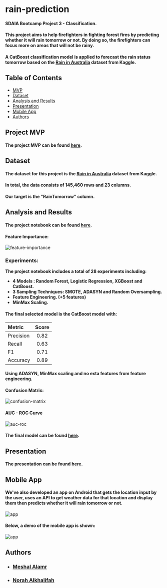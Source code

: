 # rain-prediction
#### SDAIA Bootcamp Project 3 - Classification.

#### This project aims to help firefighters in fighting forest fires by predicting whether it will rain tomorrow or not. By doing so, the firefighters can focus more on areas that will not be rainy.
#### A CatBoost classification model is applied to forecast the rain status tomorrow based on the [Rain in Australia](https://www.kaggle.com/jsphyg/weather-dataset-rattle-package) dataset from Kaggle.

## Table of Contents

- [MVP](#mvp)
- [Dataset](#dataset)
- [Analysis and Results](#project)
- [Presentation](#presentation)
- [Mobile App](#app)
- [Authors](#authors)


## Project MVP <a name="mvp" />
#### The project MVP can be found [here](https://github.com/MeshalAlamr/rain-prediction/tree/main/MVP).

## Dataset <a name="dataset" />

#### The dataset for this project is the [Rain in Australia](https://www.kaggle.com/jsphyg/weather-dataset-rattle-package) dataset from Kaggle.

#### In total, the data consists of 145,460 rows and 23 columns.
#### Our target is the "RainTomorrow" column.

## Analysis and Results <a name="project" />

#### The project notebook can be found [here](https://github.com/MeshalAlamr/rain-prediction/blob/main/rain-prediction.ipynb).

#### Feature Importance:

![feature-importance](https://user-images.githubusercontent.com/68873733/139589643-be3b8491-2f0f-4a4d-bc4d-36f7bf4186df.png)

### Experiments:
<b> The project notebook includes a total of 28 experiments including:
- 4 Models : Random Forest, Logistic Regression, XGBoost and CatBoost.
- 3 Sampling Techniques: SMOTE, ADASYN and Random Oversampling.
- Feature Engineering. (+5 features)
- MinMax Scaling. </b>

#### The final selected model is the CatBoost model with:
| Metric | Score |
|:---|:---:|
| Precision | 0.82 |
| Recall | 0.63 |
| F1 | 0.71 |
| Accuracy | 0.89 |
#### Using ADASYN, MinMax scaling and no exta features from feature engineering. 
#### Confusion Matrix:

![confusion-matrix](https://user-images.githubusercontent.com/68873733/139589755-8d0d3c50-6106-4926-8b7e-855b6e5eb1d2.png)

#### AUC - ROC Curve

![auc-roc](https://user-images.githubusercontent.com/68873733/139589760-7ebeec8d-9033-4b85-843f-acce05924a94.png)

#### The final model can be found [here](https://github.com/MeshalAlamr/rain-prediction/tree/main/model).

## Presentation <a name="presentation" />
#### The presentation can be found [here](https://github.com/MeshalAlamr/rain-prediction/blob/main/final-presentation.pdf).

## Mobile App <a name="app"/>
#### We've also developed an app on Android that gets the location input by the user, uses an API to get weather data for that location and display them then predicts whether it will rain tomorrow or not.

![app](https://user-images.githubusercontent.com/68873733/139590487-6b1366df-27bc-4d65-984c-fad811d03d91.png)

#### Below, a demo of the mobile app is shown:
![app](https://user-images.githubusercontent.com/68873733/139590439-da122f5f-1e4e-4c7d-83c7-2a65ec7288c9.gif)

## Authors <a name="authors"/>
- ### [Meshal Alamr](https://github.com/MeshalAlamr)
- ### [Norah Alkhalifah](https://github.com/NorahAlkhalifah)
